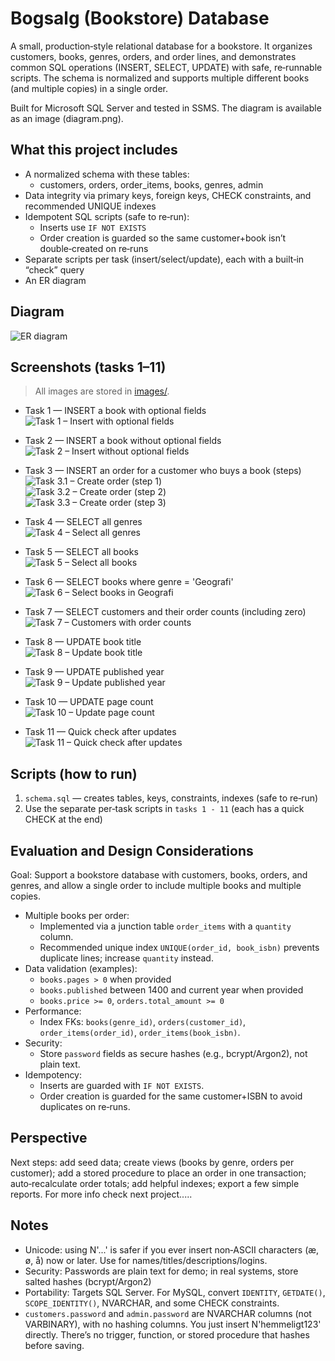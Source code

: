 # Bogsalg (Bookstore) Database

A small, production‑style relational database for a bookstore. It organizes customers, books, genres, orders, and order lines, and demonstrates common SQL operations (INSERT, SELECT, UPDATE) with safe, re‑runnable scripts. The schema is normalized and supports multiple different books (and multiple copies) in a single order.

Built for Microsoft SQL Server and tested in SSMS. The diagram is available as an image (diagram.png).

## What this project includes

- A normalized schema with these tables:
  - customers, orders, order_items, books, genres, admin
- Data integrity via primary keys, foreign keys, CHECK constraints, and recommended UNIQUE indexes
- Idempotent SQL scripts (safe to re‑run):
  - Inserts use `IF NOT EXISTS`
  - Order creation is guarded so the same customer+book isn’t double‑created on re‑runs
- Separate scripts per task (insert/select/update), each with a built‑in “check” query
- An ER diagram 

## Diagram

![ER diagram](images/diagram.png)

## Screenshots (tasks 1–11)

> All images are stored in [images/](images/).

- Task 1 — INSERT a book with optional fields  
  ![Task 1 – Insert with optional fields](images/01_insert_book_with_optional.png)

- Task 2 — INSERT a book without optional fields  
  ![Task 2 – Insert without optional fields](images/02_insert_book_without_optional.png)

- Task 3 — INSERT an order for a customer who buys a book (steps)  
  ![Task 3.1 – Create order (step 1)](images/031_create_order_customer_buys_book.png)  
  ![Task 3.2 – Create order (step 2)](images/032_create_order_customer_buys_book.png)  
  ![Task 3.3 – Create order (step 3)](images/033_create_order_customer_buys_book.png)

- Task 4 — SELECT all genres  
  ![Task 4 – Select all genres](images/04_select_all_genres.png)

- Task 5 — SELECT all books  
  ![Task 5 – Select all books](images/05_select_all_books.png)

- Task 6 — SELECT books where genre = 'Geografi'  
  ![Task 6 – Select books in Geografi](images/06_select_books_in_geografi.png)

- Task 7 — SELECT customers and their order counts (including zero)  
  ![Task 7 – Customers with order counts](images/07_select_customers_with_order_counts.png)

- Task 8 — UPDATE book title  
  ![Task 8 – Update book title](images/08_update_book_title.png)

- Task 9 — UPDATE published year  
  ![Task 9 – Update published year](images/09_update_book_published.png)

- Task 10 — UPDATE page count  
  ![Task 10 – Update page count](images/10_update_book_pages.png)

- Task 11 — Quick check after updates  
  ![Task 11 – Quick check after updates](images/11_quick_check_after_updates.png)

## Scripts (how to run)

1) `schema.sql` — creates tables, keys, constraints, indexes (safe to re‑run)  
2) Use the separate per‑task scripts in `tasks 1 - 11` (each has a quick CHECK at the end)

## Evaluation and Design Considerations

Goal: Support a bookstore database with customers, books, orders, and genres, and allow a single order to include multiple books and multiple copies.

- Multiple books per order:
  - Implemented via a junction table `order_items` with a `quantity` column.
  - Recommended unique index `UNIQUE(order_id, book_isbn)` prevents duplicate lines; increase `quantity` instead.
- Data validation (examples):
  - `books.pages > 0` when provided
  - `books.published` between 1400 and current year when provided
  - `books.price >= 0`, `orders.total_amount >= 0`
- Performance:
  - Index FKs: `books(genre_id)`, `orders(customer_id)`, `order_items(order_id)`, `order_items(book_isbn)`.
- Security:
  - Store `password` fields as secure hashes (e.g., bcrypt/Argon2), not plain text.
- Idempotency:
  - Inserts are guarded with `IF NOT EXISTS`.
  - Order creation is guarded for the same customer+ISBN to avoid duplicates on re‑runs.
 
## Perspective
Next steps: add seed data; create views (books by genre, orders per customer); add a stored procedure to place an order in one transaction; auto‑recalculate order totals; add helpful indexes; export a few simple reports.
For more info check next project.....

## Notes

- Unicode: using N'...' is safer if you ever insert non‑ASCII characters (æ, ø, å) now or later. Use for names/titles/descriptions/logins.
- Security: Passwords are plain text for demo; in real systems, store salted hashes (bcrypt/Argon2)
- Portability: Targets SQL Server. For MySQL, convert `IDENTITY`, `GETDATE()`, `SCOPE_IDENTITY()`, NVARCHAR, and some CHECK constraints.
- `customers.password` and `admin.password` are NVARCHAR columns (not VARBINARY), with no hashing columns. You just insert N'hemmeligt123' directly. There’s no trigger, function, or stored procedure that hashes before saving.
